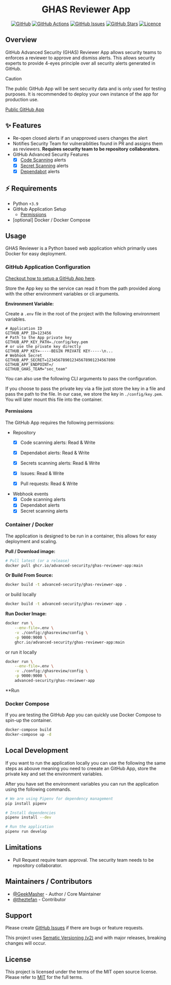 <!-- markdownlint-disable -->
<div align="center">
<h1>GHAS Reviewer App</h1>

[![GitHub](https://img.shields.io/badge/github-%23121011.svg?style=for-the-badge&logo=github&logoColor=white)](https://github.com/advanced-security/ghas-reviewer-app)
[![GitHub Actions](https://img.shields.io/github/actions/workflow/status/advanced-security/ghas-reviewer-app/build.yml?style=for-the-badge)](https://github.com/advanced-security/ghas-reviewer-app/actions/workflows/build.yml?query=branch%3Amain)
[![GitHub Issues](https://img.shields.io/github/issues/advanced-security/ghas-reviewer-app?style=for-the-badge)](https://github.com/advanced-security/ghas-reviewer-app/issues)
[![GitHub Stars](https://img.shields.io/github/stars/advanced-security/ghas-reviewer-app?style=for-the-badge)](https://github.com/advanced-security/ghas-reviewer-app)
[![Licence](https://img.shields.io/github/license/Ileriayo/markdown-badges?style=for-the-badge)](./LICENSE)

</div>
<!-- markdownlint-restore -->

## Overview

GitHub Advanced Security (GHAS) Reviewer App allows security teams to enforces a reviewer to approve and dismiss alerts.
This allows security experts to provide 4-eyes principle over all security alerts generated in GitHub.

> [!CAUTION]
> The public GitHub App will be sent security data and is only used for testing purposes.
> It is recommended to deploy your own instance of the app for production use.

[Public GitHub App](https://github.com/apps/ghas-reviewer)

## ✨ Features

- Re-open closed alerts if an unapproved users changes the alert
- Notifies Security Team for vulneraiblities found in PR and assigns them as reviewers. __Requires security team to be repository collaborators.__
- GitHub Advanced Security Features
  - [x] [Code Scanning][github-codescanning] alerts
  - [x] [Secret Scanning][github-secretscanning] alerts
  - [x] [Dependabot][github-supplychain] alerts

## ⚡️ Requirements

- Python `+3.9`
- GitHub Application Setup
  - [Permissions][permissions]
- [optional] Docker / Docker Compose

## Usage

GHAS Reviewer is a Python based web application which primarily uses Docker for easy deployment.

### GitHub Application Configuration

[Checkout how to setup a GitHub App here](https://docs.github.com/en/developers/apps/building-github-apps/creating-a-github-app).

Store the App key so the service can read it from the path provided along with the other environment variables or cli arguments.

**Environment Variable:**

Create a `.env` file in the root of the project with the following environment variables.

```env
# Application ID
GITHUB_APP_ID=123456
# Path to the App private key
GITHUB_APP_KEY_PATH=./config/key.pem
# or use the private key directly
GITHUB_APP_KEY=-----BEGIN PRIVATE KEY-----\n...
# Webhook Secret
GITHUB_APP_SECRET=123456789012345678901234567890
GITHUB_APP_ENDPOINT=/
GITHUB_GHAS_TEAM="sec_team"
```

You can also use the following CLI arguments to pass the configuration.

If you choose to pass the private key via a file just store the key in a file and pass the path to the file. In our case, we store the key in `./config/key.pem`. You will later mount this file into the container.

#### Permissions

The GitHub App requires the following permissions:

- Repository
  - [x] Code scanning alerts: Read & Write
  - [x] Dependabot alerts: Read & Write
  - [x] Secrets scanning alerts: Read & Write
  - [x] Issues: Read & Write
  - [x] Pull requests: Read & Write


- Webhook events
  - [x] Code scanning alerts
  - [x] Dependabot alerts
  - [x] Secret scanning alerts

### Container / Docker

The application is designed to be run in a container, this allows for easy deployment and scaling.

**Pull / Download image:**

```bash
# Pull latest (or a release)
docker pull ghcr.io/advanced-security/ghas-reviewer-app:main
```

**Or Build From Source:**

```bash
docker build -t advanced-security/ghas-reviewer-app .
```

or build locally

```bash
docker build -t advanced-security/ghas-reviewer-app .
```

**Run Docker Image:**

```bash
docker run \
    --env-file=.env \
    -v ./config:/ghasreview/config \
    -p 9000:9000 \ 
    ghcr.io/advanced-security/ghas-reviewer-app:main
```

or run it locally

```bash
docker run \
    --env-file=.env \
    -v ./config:/ghasreview/config \
    -p 9000:9000 \ 
    advanced-security/ghas-reviewer-app
```

**Run

### Docker Compose

If you are testing the GitHub App you can quickly use Docker Compose to spin-up the container.

```bash
docker-compose build
docker-compose up -d
```


## Local Development

If you want to run the application locally you can use the following the same steps as abouve meaning you need to creeate an GitHub App, store the private key and set the environment variables.

After you have set the environment variables you can run the application using the following commands.

```bash
# We are using Pipenv for dependency management
pip install pipenv 

# Install dependencies
pipenv install --dev 

# Run the application
pipenv run develop
```


## Limitations

- Pull Request require team approval. The security team needs to be repository collaborator.

## Maintainers / Contributors

- [@GeekMasher](https://github.com/GeekMasher) - Author / Core Maintainer
- [@theztefan](https://github.com/theztefan) - Contributor

## Support

Please create [GitHub Issues][github-issues] if there are bugs or feature requests.

This project uses [Sematic Versioning (v2)](https://semver.org/) and with major releases, breaking changes will occur.

## License

This project is licensed under the terms of the MIT open source license.
Please refer to [MIT][license] for the full terms.

<!-- Resources -->

[license]: ./LICENSE
[github-issues]: https://github.com/advanced-security/ghas-reviewer-app/issues
[github-codescanning]: https://docs.github.com/en/code-security/code-scanning/introduction-to-code-scanning/about-code-scanning
[github-secretscanning]: https://docs.github.com/en/code-security/secret-scanning/about-secret-scanning
[github-supplychain]: https://docs.github.com/en/code-security/supply-chain-security/understanding-your-software-supply-chain/about-supply-chain-security
[requirements]: https://github.com/advanced-security/ghas-reviewer-app#requirements
[permissions]: https://github.com/advanced-security/ghas-reviewer-app#permissions
